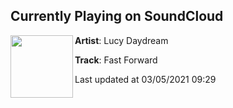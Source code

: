 ## Currently Playing on SoundCloud

[<img align="left" width="100" src="https://i1.sndcdn.com/artworks-pNnC236ghDHy-0-t500x500.jpg">](https://soundcloud.com/lucydaydream/fast-forward?in=lucydaydream/sets/enter-the-lucy-verse)

**Artist**: Lucy Daydream 

**Track**: Fast Forward

Last updated at 03/05/2021 09:29
